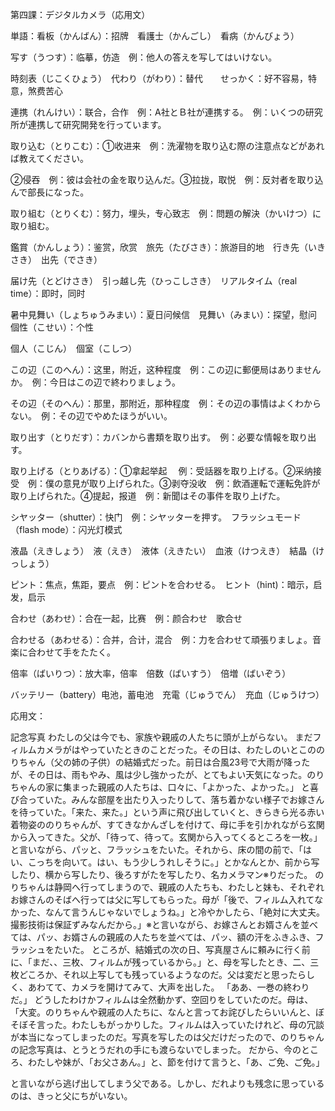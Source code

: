 第四課：デジタルカメラ（応用文）

単語：看板（かんばん）：招牌　看護士（かんごし）　看病（かんびょう）

写す（うつす）：临摹，仿造　例：他人の答えを写してはいけない。

時刻表（じこくひょう）　代わり（がわり）：替代　　せっかく：好不容易，特意，煞费苦心

連携（れんけい）：联合，合作　例：A社とＢ社が連携する。　例：いくつの研究所が連携して研究開発を行っています。

取り込む（とりこむ）：①收进来　例：洗濯物を取り込む際の注意点などがあれば教えてください。

②侵吞　例：彼は会社の金を取り込んだ。③拉拢，取悦　例：反対者を取り込んで部長になった。

取り組む（とりくむ）：努力，埋头，专心致志　例：問題の解決（かいけつ）に取り組む。

鑑賞（かんしょう）：鉴赏，欣赏　旅先（たびさき）：旅游目的地　行き先（いきさき）　出先（でさき）

届け先（とどけさき）　引っ越し先（ひっこしさき）　リアルタイム（real time）：即时，同时

暑中見舞い（しょちゅうみまい）：夏日问候信　見舞い（みまい）：探望，慰问　個性（こせい）：个性

個人（こじん）　個室（こしつ）　

この辺（このへん）：这里，附近，这种程度　例：この辺に郵便局はありませんか。　例：今日はこの辺で終わりましょう。　

その辺（そのへん）：那里，那附近，那种程度　例：その辺の事情はよくわからない。　例：その辺でやめたほうがいい。

取り出す（とりだす）：カバンから書類を取り出す。　例：必要な情報を取り出す。

取り上げる（とりあげる）：①拿起举起 　例：受話器を取り上げる。②采纳接受　例：僕の意見が取り上げられた。③剥夺没收　例：飲酒運転で運転免許が取り上げられた。④提起，报道　例：新聞はその事件を取り上げた。

シヤッター（shutter）：快门　例：シヤッターを押す。　フラッシュモード（flash mode）：闪光灯模式

液晶（えきしょう）　液（えき）　液体（えきたい）　血液（けつえき）　結晶（けっしょう）

ピント：焦点，焦距，要点　例：ピントを合わせる。　ヒント（hint)：暗示，启发，启示

合わせ（あわせ）：合在一起，比赛　例：颜合わせ　歌合せ　

合わせる（あわせる）：合并，合计，混合　例：力を合わせて頑張りましょ。音楽に合わせて手をたたく。　

倍率（ばいりつ）：放大率，倍率　倍数（ばいすう）　倍増（ばいぞう）　

バッテリー（battery）电池，蓄电池　充電（じゅうでん）　充血（じゅうけつ）



応用文：

記念写真
わたしの父は今でも、家族や親戚の人たちに頭が上がらない。
まだフィルムカメラがはやっていたときのことだった。その日は、わたしのいとこののりちゃん（父の姉の子供）の結婚式だった。前日は合風23号で大雨が降ったが、その日は、雨もやみ、風は少し強かったが、とてもよい天気になった。のりちゃんの家に集まった親戚の人たちは、口々に、「よかった、よかった。」
と喜び合っていた。みんな部屋を出たり入ったりして、落ち着かない様子でお嫁さんを待っていた。「来た、来た。」という声に飛び出していくと、きらきら光る赤い着物姿ののりちゃんが、すてきなかんざしを付けて、母に手を引かれながら玄関から入ってきた。父が、「待って、待って。玄関から入ってくるところを一枚。」と言いながら、パッと、フラッシュをたいた。それから、床の間の前で、「はい、こっちを向いて。はい、もう少しうれしそうに。」とかなんとか、前から写したり、横から写したり、後ろすがたを写したり、名カメラマン※りだった。
のりちゃんは静岡へ行ってしまうので、親戚の人たちも、わたしと妹も、それぞれお嫁さんのそばへ行っては父に写してもらった。母が「後で、フィルム入れてなかった、なんて言うんじゃないでしょうね。」と冷やかしたら、「絶対に大丈夫。撮影技術は保証ずみなんだから。」※と言いながら、お嫁さんとお婿さんを並べては、パッ、お婿さんの親戚の人たちを並べては、パッ、額の汗をふきふき、フラッシュをたいた。
ところが、結婚式の次の日、写真屋さんに頼みに行く前に、「まだ、、三枚、フィルムが残っているから。」と、母を写したとき、二、三枚どころか、それ以上写しても残っているようなのだ。父は変だと思ったらしく、あわてて、カメラを開けてみて、大声を出した。
「ああ、一巻の終わりだ。」
どうしたわけかフィルムは全然動かず、空回りをしていたのだ。母は、「大変。のりちゃんや親戚の人たちに、なんと言ってお詫びしたらいいんと、ぼそぼそ言った。わたしもがっかりした。フィルムは入っていたけれど、母の冗談が本当になってしまったのだ。写真を写したのは父だけだったので、のりちゃんの記念写真は、とうとうだれの手にも渡らないでしまった。
だから、今のところ、わたしや妹が、「お父さあん。」と、節を付けて言うと、「あ、ご免、ご免。」

と言いながら逃げ出してしまう父である。しかし、だれよりも残念に思っているのは、きっと父にちがいない。